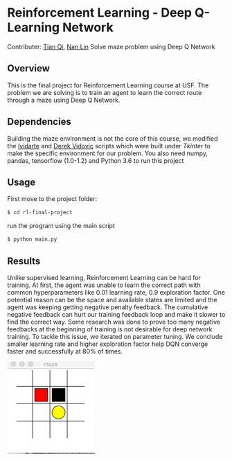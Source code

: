 # Reinforcement Learning - Deep Q-Learning Network
Contributer: [Tian Qi](https://github.com/tqi2), [Nan Lin](https://github.com/nanlin7)
Solve maze problem using Deep Q Network

## Overview

This is the final project for Reinforcement Learning course at USF. The problem we are solving is to train an agent to learn the correct route through a maze using Deep Q Network.

## Dependencies

Building the maze environment is not the core of this course, we modified the [lvidarte](https://github.com/lvidarte/maze) and [Derek Vidovic](http://new.math.uiuc.edu/math198/MA198-2012/vidovic2/python/Maze.py) scripts which were built under *Tkinter* to make the specific environment for our problem. You also need numpy, pandas, tensorflow (1.0-1.2) and Python 3.6 to run this project

## Usage

First move to the project folder:

```bash
$ cd rl-final-project
```

run the program using the main script

```bash
$ python main.py
```

## Results

Unlike supervised learning, Reinforcement Learning can be hard for training. At first, the agent was unable to learn the correct path with common hyperparameters like 0.01 learning rate, 0.9 exploration factor. One potential reason can be the space and available states are limited and the agent was keeping getting negative penalty feedback. The cumulative negative feedback can hurt our training feedback loop and make it slower to find the correct way. Some research was done to prove too many negative feedbacks at the beginning of training is not desirable for deep network training. To tackle this issue, we iterated on parameter tuning. We conclude smaller learning rate and higher exploration factor help DQN converge faster and successfully at 80% of times.



![demo](demo.gif)
